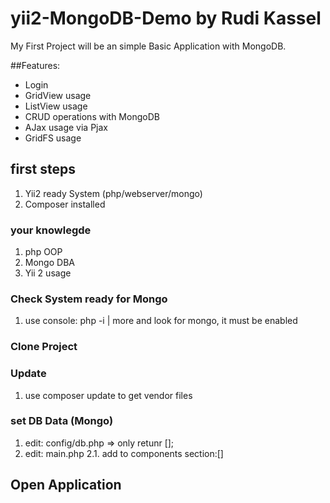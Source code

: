 # yii2-MongoDB-Demo by Rudi Kassel
My First Project will be an simple Basic Application with
MongoDB.

##Features:
* Login 
* GridView usage
* ListView usage
* CRUD operations with MongoDB
* AJax usage via Pjax
* GridFS usage

## first steps
1. Yii2 ready System (php/webserver/mongo)
2. Composer installed

### your knowlegde
1. php OOP
2. Mongo DBA
3. Yii 2 usage

### Check System ready for Mongo
1. use console: php -i | more and look for mongo, it must be enabled

### Clone Project

### Update
1. use composer update to get vendor files

### set DB Data (Mongo)
1. edit: config/db.php => only retunr [];
2. edit: main.php
2.1. add to components section:[]

## Open Application



